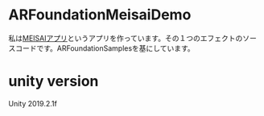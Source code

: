 # ARFoundationMeisaiDemo

私は[MEISAIアプリ](https://kitasenjudesign.com/meisai/)というアプリを作っています。その１つのエフェクトのソースコードです。ARFoundationSamplesを基にしています。

# unity version

Unity 2019.2.1f
